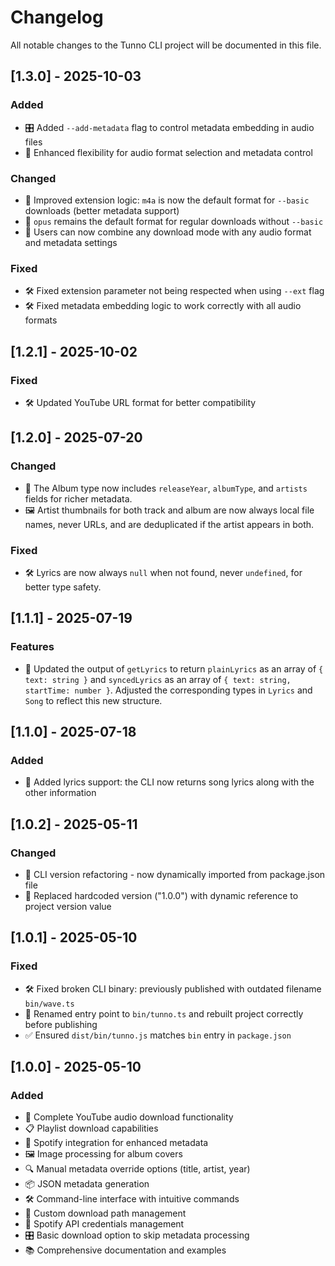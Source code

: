 # Changelog

All notable changes to the Tunno CLI project will be documented in this file.

## [1.3.0] - 2025-10-03

### Added

- 🎛️ Added `--add-metadata` flag to control metadata embedding in audio files
- 🔧 Enhanced flexibility for audio format selection and metadata control

### Changed

- 🎵 Improved extension logic: `m4a` is now the default format for `--basic` downloads (better
  metadata support)
- 🎵 `opus` remains the default format for regular downloads without `--basic`
- 🔄 Users can now combine any download mode with any audio format and metadata settings

### Fixed

- 🛠️ Fixed extension parameter not being respected when using `--ext` flag
- 🛠️ Fixed metadata embedding logic to work correctly with all audio formats

## [1.2.1] - 2025-10-02

### Fixed

- 🛠️ Updated YouTube URL format for better compatibility

## [1.2.0] - 2025-07-20

### Changed

- 🎵 The Album type now includes `releaseYear`, `albumType`, and `artists` fields for richer
  metadata.
- 🖼️ Artist thumbnails for both track and album are now always local file names, never URLs, and are
  deduplicated if the artist appears in both.

### Fixed

- 🛠️ Lyrics are now always `null` when not found, never `undefined`, for better type safety.

## [1.1.1] - 2025-07-19

### Features

- 🎤 Updated the output of `getLyrics` to return `plainLyrics` as an array of `{ text: string }` and
  `syncedLyrics` as an array of `{ text: string, startTime: number }`. Adjusted the corresponding
  types in `Lyrics` and `Song` to reflect this new structure.

## [1.1.0] - 2025-07-18

### Added

- 🎤 Added lyrics support: the CLI now returns song lyrics along with the other information

## [1.0.2] - 2025-05-11

### Changed

- 🔄 CLI version refactoring - now dynamically imported from package.json file
- 🔢 Replaced hardcoded version ("1.0.0") with dynamic reference to project version value

## [1.0.1] - 2025-05-10

### Fixed

- 🛠️ Fixed broken CLI binary: previously published with outdated filename `bin/wave.ts`
- 🧱 Renamed entry point to `bin/tunno.ts` and rebuilt project correctly before publishing
- ✅ Ensured `dist/bin/tunno.js` matches `bin` entry in `package.json`

## [1.0.0] - 2025-05-10

### Added

- 🎵 Complete YouTube audio download functionality
- 📋 Playlist download capabilities
- 🎵 Spotify integration for enhanced metadata
- 🖼️ Image processing for album covers
- 🔍 Manual metadata override options (title, artist, year)
- 📦 JSON metadata generation
- 🛠️ Command-line interface with intuitive commands
- 📂 Custom download path management
- 🔑 Spotify API credentials management
- 🎛️ Basic download option to skip metadata processing
- 📚 Comprehensive documentation and examples
